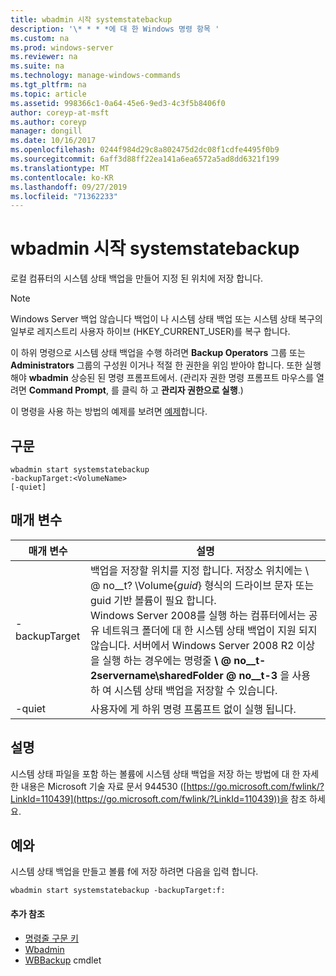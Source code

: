 ```yaml
---
title: wbadmin 시작 systemstatebackup
description: '\* * * *에 대 한 Windows 명령 항목 '
ms.custom: na
ms.prod: windows-server
ms.reviewer: na
ms.suite: na
ms.technology: manage-windows-commands
ms.tgt_pltfrm: na
ms.topic: article
ms.assetid: 998366c1-0a64-45e6-9ed3-4c3f5b8406f0
author: coreyp-at-msft
ms.author: coreyp
manager: dongill
ms.date: 10/16/2017
ms.openlocfilehash: 0244f984d29c8a802475d2dc08f1cdfe4495f0b9
ms.sourcegitcommit: 6aff3d88ff22ea141a6ea6572a5ad8dd6321f199
ms.translationtype: MT
ms.contentlocale: ko-KR
ms.lasthandoff: 09/27/2019
ms.locfileid: "71362233"
---
```

# <a name="wbadmin-start-systemstatebackup"></a>wbadmin 시작 systemstatebackup



로컬 컴퓨터의 시스템 상태 백업을 만들어 지정 된 위치에 저장 합니다.

> [!NOTE]
> Windows Server 백업 않습니다 백업이 나 시스템 상태 백업 또는 시스템 상태 복구의 일부로 레지스트리 사용자 하이브 (HKEY_CURRENT_USER)를 복구 합니다.

이 하위 명령으로 시스템 상태 백업을 수행 하려면 **Backup Operators** 그룹 또는 **Administrators** 그룹의 구성원 이거나 적절 한 권한을 위임 받아야 합니다. 또한 실행 해야 **wbadmin** 상승된 된 명령 프롬프트에서. (관리자 권한 명령 프롬프트 마우스를 열려면 **Command Prompt**, 를 클릭 하 고 **관리자 권한으로 실행**.)

이 명령을 사용 하는 방법의 예제를 보려면 [예제](#BKMK_examples)합니다.

## <a name="syntax"></a>구문

```
wbadmin start systemstatebackup
-backupTarget:<VolumeName>
[-quiet]
```

## <a name="parameters"></a>매개 변수

|   매개 변수   |                                                                                                                                                                                                                      설명                                                                                                                                                                                                                      |
|---------------|-------------------------------------------------------------------------------------------------------------------------------------------------------------------------------------------------------------------------------------------------------------------------------------------------------------------------------------------------------------------------------------------------------------------------------------------------------|
| -backupTarget | 백업을 저장할 위치를 지정 합니다. 저장소 위치에는 \\ @ no__t? \Volume{*guid*} 형식의 드라이브 문자 또는 guid 기반 볼륨이 필요 합니다.</br>Windows Server 2008를 실행 하는 컴퓨터에서는 공유 네트워크 폴더에 대 한 시스템 상태 백업이 지원 되지 않습니다. 서버에서 Windows Server 2008 R2 이상을 실행 하는 경우에는 명령줄 **\\ @ no__t-2servername\sharedFolder @ no__t-3** 을 사용 하 여 시스템 상태 백업을 저장할 수 있습니다. |
|    -quiet     |                                                                                                                                                                                                   사용자에 게 하위 명령 프롬프트 없이 실행 됩니다.                                                                                                                                                                                                    |

## <a name="remarks"></a>설명

시스템 상태 파일을 포함 하는 볼륨에 시스템 상태 백업을 저장 하는 방법에 대 한 자세한 내용은 Microsoft 기술 자료 문서 944530 ([https://go.microsoft.com/fwlink/?LinkId=110439](https://go.microsoft.com/fwlink/?LinkId=110439))을 참조 하세요.

## <a name="BKMK_examples"></a>예와

시스템 상태 백업을 만들고 볼륨 f에 저장 하려면 다음을 입력 합니다.
```
wbadmin start systemstatebackup -backupTarget:f:
```

#### <a name="additional-references"></a>추가 참조

-   [명령줄 구문 키](command-line-syntax-key.md)
-   [Wbadmin](wbadmin.md)
-   [WBBackup](https://technet.microsoft.com/library/jj902459.aspx) cmdlet